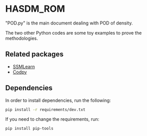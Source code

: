 # HASDM_ROM

"POD.py" is the main document dealing with POD of density. 

The two other Python codes are some toy examples to prove the methodologies.

## Related packages

- [SSMLearn](https://github.com/haller-group/SSMLearn)
- [Codpy](https://github.com/JohnLeM/codpy_alpha)

## Dependencies

In order to install dependencies, run the following:

```bash
pip install -r requirements/dev.txt
```

If you need to change the requirements, run:

```bash
pip install pip-tools
```